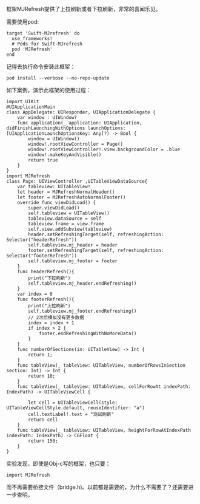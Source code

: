 框架MJRefresh提供了上拉刷新或者下拉刷新，非常的喜闻乐见。

需要使用pod:

    target 'Swift-MJrefresh' do
      use_frameworks!
      # Pods for Swift-MJrefresh
      pod 'MJRefresh'
    end
记得去执行命令安装此框架：

    pod install --verbose --no-repo-update
    
如下案例，演示此框架的使用过程：


    import UIKit
    @UIApplicationMain
    class AppDelegate: UIResponder, UIApplicationDelegate {
        var window : UIWindow?
        func application(_ application: UIApplication, didFinishLaunchingWithOptions launchOptions: [UIApplicationLaunchOptionsKey: Any]?) -> Bool {
            window = UIWindow()
            window!.rootViewController = Page()
            window!.rootViewController!.view.backgroundColor = .blue
            window!.makeKeyAndVisible()
            return true
        }
    }
    import MJRefresh
    class Page: UIViewController ,UITableViewDataSource{
        var tableview: UITableView!
        let header = MJRefreshNormalHeader()
        let footer = MJRefreshAutoNormalFooter()
        override func viewDidLoad() {
            super.viewDidLoad()
            self.tableview = UITableView()
            tableview.dataSource = self
            tableview.frame = view.frame
            self.view.addSubview(tableview)
            header.setRefreshingTarget(self, refreshingAction: Selector("headerRefresh"))
            self.tableview.mj_header = header
            footer.setRefreshingTarget(self, refreshingAction: Selector("footerRefresh"))
            self.tableview.mj_footer = footer
        }
        func headerRefresh(){
            print("下拉刷新")
            self.tableview.mj_header.endRefreshing()
        }
        var index = 0
        func footerRefresh(){
            print("上拉刷新")
            self.tableview.mj_footer.endRefreshing()
            // 2次后模拟没有更多数据
            index = index + 1
            if index > 2 {
                footer.endRefreshingWithNoMoreData()
            }
        }
        func numberOfSections(in: UITableView) -> Int {
            return 1;
        }
        func tableView(_ tableView: UITableView, numberOfRowsInSection section: Int) -> Int {
            return 10;
        }
        func tableView(_ tableView: UITableView, cellForRowAt indexPath: IndexPath) -> UITableViewCell {
        
            let cell = UITableViewCell(style: UITableViewCellStyle.default, reuseIdentifier: "a")
            cell.textLabel!.text = "测试刷新"
            return cell
        }
        func tableView(_ tableView: UITableView, heightForRowAtIndexPath indexPath: IndexPath) -> CGFloat {
            return 150;
        }
    }
实验发现，即使是Obj-c写的框架，也只要：

    import MJRefresh
    
而不再需要桥接文件（bridge.h)。以前都是需要的，为什么不需要了？还需要进一步查明。

